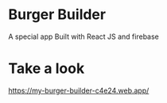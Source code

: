 # Burger Builder
 A special app Built with React JS and firebase

# Take a look

https://my-burger-builder-c4e24.web.app/
